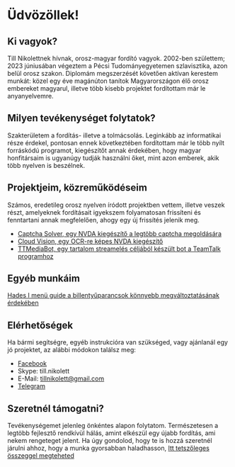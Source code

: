 # Üdvözöllek!

## Ki vagyok?

Till Nikolettnek hívnak, orosz-magyar fordító vagyok.
2002-ben születtem; 2023 júniusában végeztem a Pécsi Tudományegyetemen szlavisztika, azon belül orosz szakon.
Diplomám megszerzését követően aktívan kerestem munkát: közel egy éve magánúton tanítok Magyarországon élő orosz embereket magyarul, illetve több kisebb projektet fordítottam már le anyanyelvemre.

## Milyen tevékenységet folytatok?

Szakterületem a fordítás- illetve a tolmácsolás. Leginkább az informatikai része érdekel, pontosan ennek következtében fordítottam már le több nyílt forráskódú programot, kiegészítőt annak érdekében, hogy magyar honfitársaim is ugyanúgy tudják használni őket, mint azon emberek, akik több nyelven is beszélnek.

## Projektjeim, közreműködéseim

Számos, eredetileg orosz nyelven íródott projektben vettem, illetve veszek részt, amelyeknek fordításait igyekszem folyamatosan frissíteni és fenntartani annak megfelelően, ahogy egy új frissítés jelenik meg.

* [Captcha Solver, egy NVDA kiegészítő a legtöbb captcha megoldására](captchasolver.md)
* [Cloud Vision, egy OCR-re képes NVDA kiegészítő](cloudvision.md)
* [TTMediaBot, egy tartalom streamelés céljából készült bot a TeamTalk programhoz](ttmediabot.md)

## Egyéb munkáim

[Hades I menü guide a billentyűparancsok könnyebb megváltoztatásának érdekében](hades_menuguide.md)

## Elérhetőségek

Ha bármi segítségre, egyéb instrukcióra van szükséged, vagy ajánlanál egy jó projektet, az alábbi módokon találsz meg:
* [Facebook](https://www.facebook.com/till.nikolett/)
* Skype: till.nikolett
* E-Mail: tillnikolett@gmail.com
* [Telegram](https://t.me/destranis)

## Szeretnél támogatni?

Tevékenységemet jelenleg önkéntes alapon folytatom. Természetesen a legtöbb fejlesztő rendkívül hálás, amint elkészül egy újabb fordítás, ami nekem rengeteget jelent.
Ha úgy gondolod, hogy te is hozzá szeretnél járulni ahhoz, hogy a munka gyorsabban haladhasson,
[Itt tetszőleges összeggel megteheted](https://www.paypal.com/donate/?hosted_button_id=896KGPQTXTF96)
